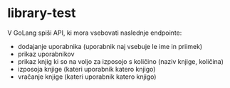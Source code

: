 # library-test

V GoLang spiši API, ki mora vsebovati naslednje endpointe:
- dodajanje uporabnika (uporabnik naj vsebuje le ime in priimek)
- prikaz uporabnikov
- prikaz knjig ki so na voljo za izposojo s količino (naziv knjige, količina)
- izposoja knjige (kateri uporabnik katero knjigo)
- vračanje knjige (kateri uporabnik katero knjigo)